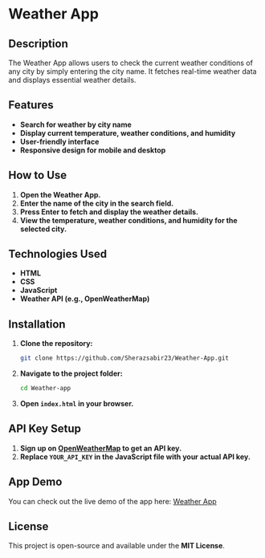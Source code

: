 # Weather App

## Description
The Weather App allows users to check the current weather conditions of any city by simply entering the city name. It fetches real-time weather data and displays essential weather details.

## Features
- **Search for weather by city name**
- **Display current temperature, weather conditions, and humidity**
- **User-friendly interface**
- **Responsive design for mobile and desktop**

## How to Use
1. **Open the Weather App.**
2. **Enter the name of the city in the search field.**
3. **Press Enter to fetch and display the weather details.**
4. **View the temperature, weather conditions, and humidity for the selected city.**

## Technologies Used
- **HTML**
- **CSS**
- **JavaScript**
- **Weather API (e.g., OpenWeatherMap)**

## Installation
1. **Clone the repository:**
   ```sh
   git clone https://github.com/Sherazsabir23/Weather-App.git
   ```
2. **Navigate to the project folder:**
   ```sh
   cd Weather-app
   ```
3. **Open `index.html` in your browser.**

## API Key Setup
1. **Sign up on [OpenWeatherMap](https://openweathermap.org/) to get an API key.**
2. **Replace `YOUR_API_KEY` in the JavaScript file with your actual API key.**

## App Demo
You can check out the live demo of the app here: [Weather App](https://sherazsabir23.github.io/Weather-App/)

## License
This project is open-source and available under the **MIT License**.

